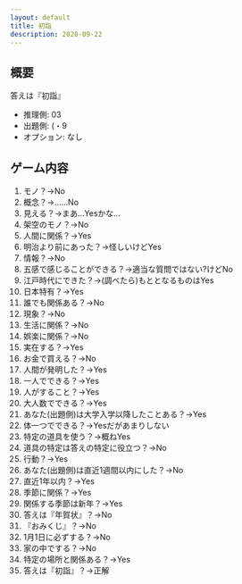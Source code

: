 ```yaml
---
layout: default
title: 初詣
description: 2020-09-22
---
```


## 概要

答えは『初詣』

- 推理側: 03
- 出題側: (・9
- オプション: なし

## ゲーム内容

1. モノ？→No
2. 概念？→……No
3. 見える？→まあ…Yesかな…
4. 架空のモノ？→No
5. 人間に関係？→Yes
6. 明治より前にあった？→怪しいけどYes
7. 情報？→No
8. 五感で感じることができる？→適当な質問ではない?けどNo
9. 江戸時代にできた？→(調べたら)もととなるものはYes
10. 日本特有？→Yes
11. 誰でも関係ある？→No
12. 現象？→No
13. 生活に関係？→No
14. 娯楽に関係？→No
15. 実在する？→Yes
16. お金で買える？→No
17. 人間が発明した？→Yes
18. 一人でできる？→Yes
19. 人がすること？→Yes
20. 大人数でできる？→Yes
21. あなた(出題側)は大学入学以降したことある？→Yes
22. 体一つでできる？→Yesだがあまりしない
23. 特定の道具を使う？→概ねYes
24. 道具の特定は答えの特定に役立つ？→No
25. 行動？→Yes
26. あなた(出題側)は直近1週間以内にした？→No
27. 直近1年以内？→Yes
28. 季節に関係？→Yes
29. 関係する季節は新年？→Yes
30. 答えは『年賀状』？→No
31. 『おみくじ』？→No
32. 1月1日に必ずする？→No
33. 家の中でする？→No
34. 特定の場所と関係ある？→Yes
35. 答えは『初詣』？→正解

